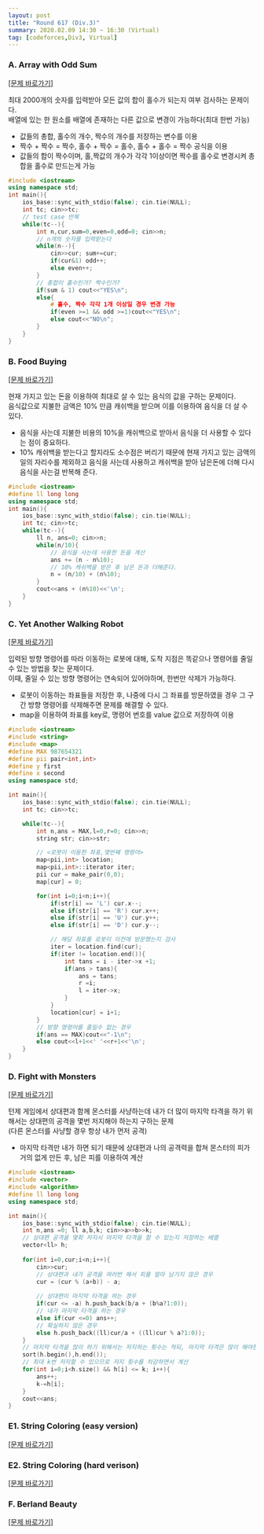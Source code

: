 ```yaml
---
layout: post
title: "Round 617 (Div.3)"
summary: 2020.02.09 14:30 ~ 16:30 (Virtual)
tag: [codeforces,Div3, Virtual]
---
```


### A. Array with Odd Sum
<a href = "https://codeforces.com/contest/1296/problem/A" target = "_blank">[문제 바로가기]</a>

최대 2000개의 숫자를 입력받아 모든 값의 합이 홀수가 되는지 여부 검사하는 문제이다. 
<br>배열에 있는 한 원소를 배열에 존재하는 다른 값으로 변경이 가능하다(최대 한번 가능)
* 값들의 총합, 홀수의 개수, 짝수의 개수를 저장하는 변수를 이용
* 짝수 + 짝수 = 짝수, 홀수 + 짝수 = 홀수, 홀수 + 홀수 = 짝수 공식을 이용
* 값들의 합이 짝수이며, 홀,짝값의 개수가 각각 1이상이면 짝수를 홀수로 변경시켜 총합을 홀수로 만드는게 가능

```c++
#include <iostream>
using namespace std;
int main(){
	ios_base::sync_with_stdio(false); cin.tie(NULL);
	int tc; cin>>tc;
	// test case 반복
	while(tc--){
		int n,cur,sum=0,even=0,odd=0; cin>>n;
		// n개의 숫자를 입력받는다
		while(n--){
			cin>>cur; sum+=cur;
			if(cur&1) odd++;
			else even++;	
		}
		// 총합이 홀수인가? 짝수인가?
		if(sum & 1) cout<<"YES\n";
		else{
			# 홀수, 짝수 각각 1개 이상일 경우 변경 가능
			if(even >=1 && odd >=1)cout<<"YES\n";
			else cout<<"NO\n";
		}
	}
}
```

### B. Food Buying
<a href = "https://codeforces.com/contest/1296/problem/B" target = "_blank">[문제 바로가기]</a>


현재 가지고 있는 돈을 이용하여 최대로 살 수 있는 음식의 값을 구하는 문제이다. 
<br>음식값으로 지불한 금액은 10% 만큼 캐쉬백을 받으며 이를 이용하여 음식을 더 살 수 있다. 

* 음식을 사는데 지불한 비용의 10%을 캐쉬백으로 받아서 음식을 더 사용할 수 있다는 점이 중요하다.
* 10% 캐쉬백을 받는다고 할지라도 소수점은 버리기 때문에 현재 가지고 있는 금액의 일의 자리수를 제외하고 음식을 사는데 사용하고 캐쉬백을 받아 남은돈에 더해 다시 음식을 사는걸 반복해 준다.

```c++
#include <iostream>
#define ll long long
using namespace std;
int main(){
	ios_base::sync_with_stdio(false); cin.tie(NULL);
	int tc; cin>>tc;
	while(tc--){
		ll n, ans=0; cin>>n;
		while(n/10){
			// 음식을 사는데 사용한 돈을 계산
			ans += (n - n%10);
			// 10% 캐쉬백을 받은 후 남은 돈과 더해준다.
			n = (n/10) + (n%10);
		}
		cout<<ans + (n%10)<<'\n';
	}
}
```

### C. Yet Another Walking Robot
<a href = "https://codeforces.com/contest/1296/problem/C" target = "_blank">[문제 바로가기]</a>

입력된 방향 명령어를 따라 이동하는 로봇에 대해, 도착 지점은 똑같으나 명령어를 줄일 수 있는 방법을 찾는 문제이다. 
<br>이때, 줄일 수 있는 방향 명령어는 연속되어 있어야하며, 한번만 삭제가 가능하다.

* 로봇이 이동하는 좌표들을 저장한 후, 나중에 다시 그 좌표를 방문하였을 경우 그 구간 방향 명령어를 삭제해주면 문제를 해결할 수 있다.
* map을 이용하여 좌표를 key로, 명령어 번호를 value 값으로 저장하여 이용

```c++
#include <iostream>
#include <string>
#include <map>
#define MAX 987654321
#define pii pair<int,int>
#define y first
#define x second
using namespace std;

int main(){
	ios_base::sync_with_stdio(false); cin.tie(NULL);
	int tc; cin>>tc;

	while(tc--){
		int n,ans = MAX,l=0,r=0; cin>>n;
		string str; cin>>str;

		// <로봇이 이동한 좌표,몇번째 명령어>
		map<pii,int> location;
		map<pii,int>::iterator iter;
		pii cur = make_pair(0,0);
		map[cur] = 0;

		for(int i=0;i<n;i++){
			if(str[i] == 'L') cur.x--;
			else if(str[i] == 'R') cur.x++;
			else if(str[i] == 'U') cur.y++;
			else if(str[i] == 'D') cur.y--;

			// 해당 좌표를 로봇이 이전에 방문했는지 검사
			iter = location.find(cur);
			if(iter != location.end()){
				int tans = i - iter->x +1;
				if(ans > tans){
					ans = tans;
					r =i;
					l = iter->x;
				}
			}
			location[cur] = i+1;
		}
		// 방향 명령어를 줄일수 없는 경우
		if(ans == MAX)cout<<"-1\n";
		else cout<<l+1<<' '<<r+1<<'\n';
	}
}
```

### D. Fight with Monsters
<a href = "https://codeforces.com/contest/1296/problem/D" target = "_blank">[문제 바로가기]</a>

턴제 게임에서 상대편과 함께 몬스터를 사냥하는데 내가 더 많이 마지막 타격을 하기 위해서는 상대편의 공격을 몇번 저지해야 하는지 구하는 문제
<br>(다른 몬스터를 사냥할 경우 항상 내가 먼저 공격)

* 마지막 타격만 내가 하면 되기 때문에 상대편과 나의 공격력을 합쳐 몬스터의 피가 거의 없게 만든 후, 남은 피를 이용하여 계산

```c++
#include <iostream>
#include <vector>
#include <algorithm>
#define ll long long
using namespace std;

int main(){
	ios_base::sync_with_stdio(false); cin.tie(NULL);
	int n,ans =0; ll a,b,k; cin>>a>>b>>k;
	// 상대편 공격을 몇회 저지시 마지막 타격을 할 수 있는지 저장하는 배열
	vector<ll> h;
	
	for(int i=0,cur;i<n;i++){
		cin>>cur;
		// 상대편과 내가 공격을 여러번 해서 피를 얼마 남기지 않은 경우
		cur = (cur % (a+b)) - a;
		
		// 상대편이 마지막 타격을 하는 경우
		if(cur <= -a) h.push_back(b/a + (b%a?1:0));
		// 내가 마지막 타격을 하는 경우
		else if(cur <=0) ans++;
		// 확실하지 않은 경우
		else h.push_back((ll)cur/a + ((ll)cur % a?1:0));
	}
	// 마지막 타격을 많이 하기 위해서는 저지하는 횟수는 적되, 마지막 타격은 많이 해야한다.
	sort(h.begin(),h.end());
	// 최대 k번 저지할 수 있으므로 저지 횟수를 차감하면서 계산
	for(int i=0;i<h.size() && h[i] <= k; i++){
		ans++;
		k-=h[i];
	}
	cout<<ans;
}
```

### E1. String Coloring (easy version)
<a href = "https://codeforces.com/contest/1296/problem/E1" target = "_blank">[문제 바로가기]</a>

### E2. String Coloring (hard verison)
<a href = "https://codeforces.com/contest/1296/problem/E2" target = "_blank">[문제 바로가기]</a>

### F. Berland Beauty
<a href = "https://codeforces.com/contest/1296/problem/F" target = "_blank">[문제 바로가기]</a>
